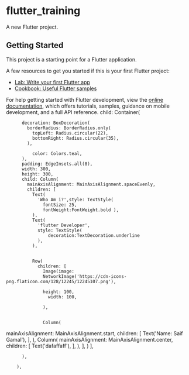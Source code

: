 # flutter_training

A new Flutter project.

## Getting Started

This project is a starting point for a Flutter application.

A few resources to get you started if this is your first Flutter project:

- [Lab: Write your first Flutter app](https://docs.flutter.dev/get-started/codelab)
- [Cookbook: Useful Flutter samples](https://docs.flutter.dev/cookbook)

For help getting started with Flutter development, view the
[online documentation](https://docs.flutter.dev/), which offers tutorials,
samples, guidance on mobile development, and a full API reference.
child: Container(

          decoration: BoxDecoration(
            borderRadius: BorderRadius.only(
              topLeft: Radius.circular(22),
              bottomRight: Radius.circular(35),
            ),

              color: Colors.teal,
          ),
          padding: EdgeInsets.all(8),
          width: 300,
          height: 300,
          child: Column(
            mainAxisAlignment: MainAxisAlignment.spaceEvenly,
            children: [
              Text(
                'Who Am i?',style: TextStyle(
                  fontSize: 25,
                  fontWeight:FontWeight.bold ),
              ),
              Text(
                'flutter Developer',
                style: TextStyle(
                    decoration:TextDecoration.underline
                ),
              ),


              Row(
                children: [
                  Image(image:
                  NetworkImage('https://cdn-icons-png.flaticon.com/128/12245/12245107.png'),

                  height: 100,
                    width: 100,

                  ),


                  Column(
mainAxisAlignment: MainAxisAlignment.start,
children: [
Text('Name: Saif Gamal'),
],
),
Column(
mainAxisAlignment: MainAxisAlignment.center,
children: [
Text('dafaffaff'),
],
),
],
)
],

          ),

        ),